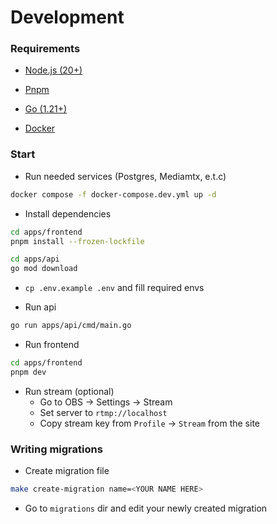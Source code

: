# Development

### Requirements

* [Node.js (20+)](https://nodejs.org/en)
* [Pnpm](https://pnpm.io/)
* [Go (1.21+)](https://go.dev/)

* [Docker](https://docs.docker.com/engine/)


### Start

* Run needed services (Postgres, Mediamtx, e.t.c)
```bash
docker compose -f docker-compose.dev.yml up -d
```

* Install dependencies
```bash
cd apps/frontend
pnpm install --frozen-lockfile
```

```bash
cd apps/api
go mod download
```

* `cp .env.example .env` and fill required envs

* Run api
```bash
go run apps/api/cmd/main.go
```

* Run frontend
```bash
cd apps/frontend
pnpm dev
```

* Run stream (optional)
    * Go to OBS -> Settings -> Stream
    * Set server to `rtmp://localhost`
    * Copy stream key from `Profile` -> `Stream` from the site

### Writing migrations

* Create migration file
```bash
make create-migration name=<YOUR NAME HERE>
```

* Go to `migrations` dir and edit your newly created migration
